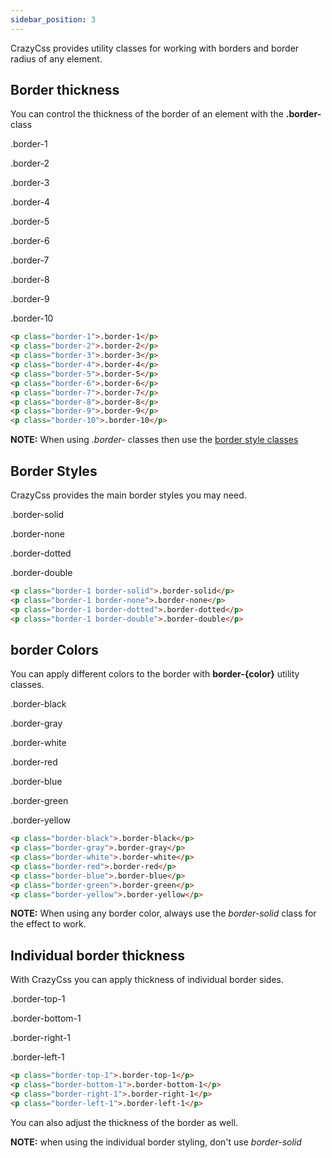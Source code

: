 ```yaml
---
sidebar_position: 3
---
```


CrazyCss provides utility classes for working with borders and border radius of any element.

## Border thickness

You can control the thickness of the border of an element with the **.border-** class

<p class="border-1 border-solid">.border-1</p>
<p class="border-2 border-solid p-2">.border-2</p>
<p class="border-3 border-solid p-2">.border-3</p>
<p class="border-4 border-solid p-2">.border-4</p>
<p class="border-5 border-solid p-2">.border-5</p>
<p class="border-6 border-solid p-2">.border-6</p>
<p class="border-7 border-solid p-2">.border-7</p>
<p class="border-8 border-solid p-2">.border-8</p>
<p class="border-9 border-solid p-2">.border-9</p>
<p class="border-10 border-solid p-2">.border-10</p>

```html
<p class="border-1">.border-1</p>
<p class="border-2">.border-2</p>
<p class="border-3">.border-3</p>
<p class="border-4">.border-4</p>
<p class="border-5">.border-5</p>
<p class="border-6">.border-6</p>
<p class="border-7">.border-7</p>
<p class="border-8">.border-8</p>
<p class="border-9">.border-9</p>
<p class="border-10">.border-10</p>
```

<p class="text-red"><b>NOTE:</b> When using <i>.border-</i> classes then use the <a href="#border-styles">border style classes</a></p>

## Border Styles

CrazyCss provides the main border styles you may need.

<p class="border-1 border-solid">.border-solid</p>
<p class="border-1 border-none">.border-none</p>
<p class="border-1 border-dotted">.border-dotted</p>
<p class="border-1 border-double">.border-double</p>

```html
<p class="border-1 border-solid">.border-solid</p>
<p class="border-1 border-none">.border-none</p>
<p class="border-1 border-dotted">.border-dotted</p>
<p class="border-1 border-double">.border-double</p>
```

## border Colors

You can apply different colors to the border with **border-{color}** utility classes.

<p class="border-solid border-black">.border-black</p>
<p class="border-solid border-gray">.border-gray</p>
<p class="border-solid border-white">.border-white</p>
<p class="border-solid border-red">.border-red</p>
<p class="border-solid border-blue">.border-blue</p>
<p class="border-solid border-green">.border-green</p>
<p class="border-solid border-yellow">.border-yellow</p>

```html
<p class="border-black">.border-black</p>
<p class="border-gray">.border-gray</p>
<p class="border-white">.border-white</p>
<p class="border-red">.border-red</p>
<p class="border-blue">.border-blue</p>
<p class="border-green">.border-green</p>
<p class="border-yellow">.border-yellow</p>
```

<p class="text-red"><b>NOTE:</b> When using any border color, always use the <i>border-solid</i> class for the effect to work.</p>

## Individual border thickness

With CrazyCss you can apply thickness of individual border sides.

<p class="border-top-1">.border-top-1</p>
<p class="border-bottom-1">.border-bottom-1</p>
<p class="border-right-1">.border-right-1</p>
<p class="border-left-1">.border-left-1</p>

```html
<p class="border-top-1">.border-top-1</p>
<p class="border-bottom-1">.border-bottom-1</p>
<p class="border-right-1">.border-right-1</p>
<p class="border-left-1">.border-left-1</p>
```

You can also adjust the thickness of the border as well.

<p class="text-red"><b>NOTE:</b> when using the individual border styling, don't use <i>border-solid</i>
</p>
